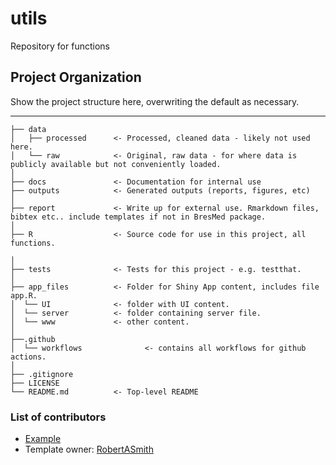# utils

Repository for functions

## Project Organization

Show the project structure here, overwriting the default as necessary.

------------------------

```
├── data
│   ├── processed      <- Processed, cleaned data - likely not used here.
│   └── raw            <- Original, raw data - for where data is publicly available but not conveniently loaded.
│
├── docs               <- Documentation for internal use
├── outputs            <- Generated outputs (reports, figures, etc)
│
├── report             <- Write up for external use. Rmarkdown files, bibtex etc.. include templates if not in BresMed package.
│
├── R                  <- Source code for use in this project, all functions.

│
├── tests              <- Tests for this project - e.g. testthat.
│
├── app_files          <- Folder for Shiny App content, includes file app.R.
│  └── UI              <- folder with UI content.
│  └── server          <- folder containing server file.
│  └── www             <- other content.
│
├──.github 
│  └── workflows              <- contains all workflows for github actions.
│
├── .gitignore
├── LICENSE
└── README.md          <- Top-level README
```

### List of contributors
- [Example](example@bresmed.com)
- Template owner: [RobertASmith](rsmith@bresmed.com)

